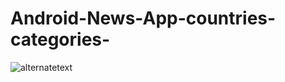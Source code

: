 # Android-News-App-countries-categories-
 <img src="https://scontent.fdac41-1.fna.fbcdn.net/v/t1.15752-9/258894707_2975820566006367_5662292091260820928_n.jpg?_nc_cat=111&ccb=1-5&_nc_sid=ae9488&_nc_ohc=igf9DvV50sMAX_HTZUB&_nc_ht=scontent.fdac41-1.fna&oh=b0b36cb7e53091f3ccfd2d75ead2fd3e&oe=61BD6A6B" alt="alternatetext"> 
